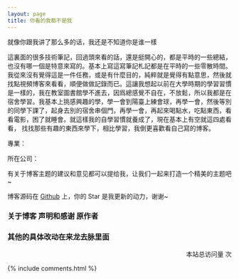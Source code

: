 ```yaml
---
layout: page
title: 你看的我都不是我
---
```


就像你跟我讲了那么多的话，我还是不知道你是谁一樣

這裏面的很多技術筆記，回過頭來看的話，還是挺開心的，都是平時的一些總結，也沒有哪一個是特意來寫的。基本上寫這寫筆記札記都是在平時的一些零散時間。
我從來沒有覺得這是一件任務，或是有什麼目的，純粹就是覺得有點意思，然後就找點視頻博客來看看，順便做做記錄而已。這讓我想起以前在大學時期的學習習慣
是一樣的，我在教室圖書館學不進去，因爲總感覺不自在，不放鬆，所以我都是在宿舍學習。我基本上挑感興趣的學，學一會到陽臺上練會球，再學一會，然後等別
的同學下課了，起身去別的宿舍串個門，再學一會，再起來喝點水，吃點東西，看看電影，困了就睡會。就這樣我的自學習慣就養成了，現在基本上有空就這四處看看，
找找那些有趣的東西來學下，相比學習，我倒更喜歡看自己寫的博客。


專業：

所在公司：


有关于博客主题的建议和意见都可以提给我，让我们一起来打造一个精美的主题吧~

<p>

博客源码在 <a target="_blank" href='https://github.com/leopardpan/leopardpan.github.io/'>Github</a> 上，你的 Star 是我更新的动力，谢谢~

<p>

<p>

<p>

<h3> 关于博客 声明和感谢 原作者 </h3>  
<h3> 其他的具体改动在来龙去脉里面 </h3>

<div class = "footer_div">

  <div align="right">
  <link rel="stylesheet" href="//cdn.bootcss.com/font-awesome/4.3.0/css/font-awesome.min.css">

  <!-- 访问统计 -->
  <span id="busuanzi_container_site_pv">
    本站总访问量
    <span id="busuanzi_value_site_pv"></span>次
  </span>

</div>
<div>
<p>

<p>
{% include comments.html %}
